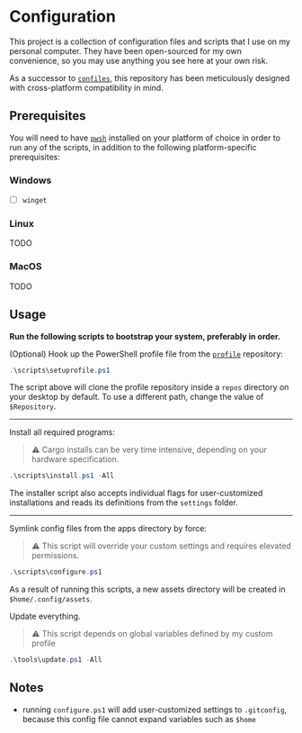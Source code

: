 # Configuration

This project is a collection of configuration files and scripts that I use on my
personal computer. They have been open-sourced for my own convenience, so you may
use anything you see here at your own risk.

As a successor to
[`confiles`](https://github.com/StefanGreve/confiles),
this repository has been meticulously designed with cross-platform compatibility
in mind.

## Prerequisites

You will need to have [`pwsh`](https://github.com/PowerShell/PowerShell) installed
on your platform of choice in order to run any of the scripts, in addition to the
following platform-specific prerequisites:

### Windows

- [ ] `winget`

### Linux

TODO

### MacOS

TODO

## Usage

**Run the following scripts to bootstrap your system, preferably in order.**

(Optional) Hook up the PowerShell profile file from the
[`profile`](https://github.com/StefanGreve/profile)
repository:

```powershell
.\scripts\setuprofile.ps1
```

The script above will clone the profile repository inside a `repos` directory on
your desktop by default. To use a different path, change the value of `$Repository`.

---

Install all required programs:

> ⚠ Cargo installs can be very time intensive, depending on your hardware specification.

```powershell
.\scripts\install.ps1 -All
```

The installer script also accepts individual flags for user-customized installations
and reads its definitions from the `settings` folder.

---

Symlink config files from the apps directory by force:

> ⚠ This script will override your custom settings and requires elevated permissions.

```powershell
.\scripts\configure.ps1
```

As a result of running this scripts, a new assets directory will be created in
`$home/.config/assets`.

Update everything.

> ⚠ This script depends on global variables defined by my custom profile

```powershell
.\tools\update.ps1 -All
```

## Notes

- running `configure.ps1` will add user-customized settings to `.gitconfig`, because
  this config file cannot expand variables such as `$home`
